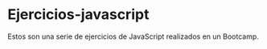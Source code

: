 # Ejercicios-javascript

Estos son una serie de ejercicios de JavaScript realizados en un Bootcamp.
